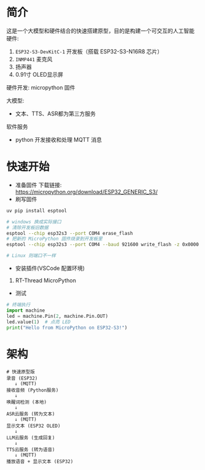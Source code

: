 # 简介

这是一个大模型和硬件结合的快速搭建原型，目的是构建一个可交互的人工智能
硬件:

1. `ESP32-S3-DevKitC-1` 开发板（搭载 ESP32-S3-N16R8 芯片）
2. `INMP441` 麦克风
3. 扬声器
4. 0.91寸 OLED显示屏

硬件开发: micropython 固件

大模型:

- 文本、TTS、ASR都为第三方服务

软件服务

- python 开发接收和处理 MQTT 消息

# 快速开始

- 准备固件
  下载链接: https://micropython.org/download/ESP32_GENERIC_S3/
- 刷写固件

```bash
uv pip install esptool

# windows 换成实际接口
# 清除开发板旧数据
esptool --chip esp32s3 --port COM4 erase_flash
# 把新的 MicroPython 固件烧录到开发板里
esptool --chip esp32s3 --port COM4 --baud 921600 write_flash -z 0x0000 firmware/ESP32_GENERIC_S3-SPIRAM_OCT-20250911-v1.26.1.bin

# Linux 则端口不一样
```

- 安装插件(VSCode 配置环境)

1. RT-Thread MicroPython

- 测试

```python
# 终端执行
import machine
led = machine.Pin(2, machine.Pin.OUT)
led.value(1)  # 点亮 LED
print("Hello from MicroPython on ESP32-S3!")
```

# 架构

```shell
# 快速原型版
录音 (ESP32)
   ↓ (MQTT)
接收音频 (Python服务)
   ↓
唤醒词检测 (本地)
   ↓
ASR云服务 (转为文本)
   ↓ (MQTT)
显示文本 (ESP32 OLED)
   ↓
LLM云服务 (生成回复)
   ↓
TTS云服务 (转为语音)
   ↓ (MQTT)
播放语音 + 显示文本 (ESP32)
```
